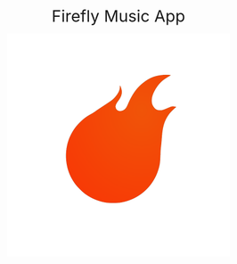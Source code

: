 <p align="center">
   <a style="font-size: 29px">Firefly Music App</a>
<p>
<p align="center">
  <img width="400" src="logo.png" />
</p>

